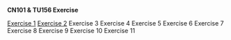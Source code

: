 **CN101 & TU156 Exercise**

[Exercise 1](https://github.com/sommedosa/python-exercise1)
[Exercise 2](https://github.com/sommedosa/python-exercise2) 
Exercise 3
Exercise 4
Exercise 5
Exercise 6
Exercise 7
Exercise 8
Exercise 9
Exercise 10
Exercise 11
